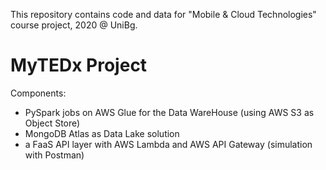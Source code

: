 This repository contains code and data for "Mobile & Cloud Technologies" course project, 2020 @ UniBg.


# MyTEDx Project

Components:
- PySpark jobs on AWS Glue for the Data WareHouse (using AWS S3 as Object Store)
- MongoDB Atlas as Data Lake solution
- a FaaS API layer with AWS Lambda and AWS API Gateway (simulation with Postman)
